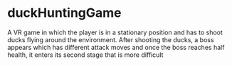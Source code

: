 # duckHuntingGame
A VR game in which the player is in a stationary position and has to shoot ducks flying around the environment. After shooting the ducks, a boss appears which has different attack moves and once the boss reaches half health, it enters its second stage that is more difficult
